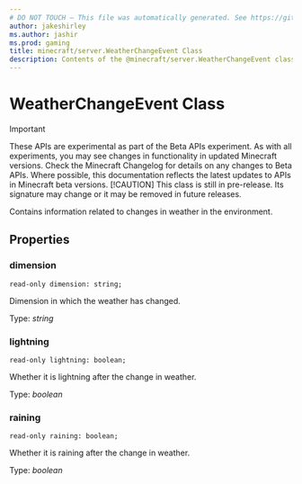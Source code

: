```yaml
---
# DO NOT TOUCH — This file was automatically generated. See https://github.com/mojang/minecraftapidocsgenerator to modify descriptions, examples, etc.
author: jakeshirley
ms.author: jashir
ms.prod: gaming
title: minecraft/server.WeatherChangeEvent Class
description: Contents of the @minecraft/server.WeatherChangeEvent class.
---
```

# WeatherChangeEvent Class
>[!IMPORTANT]
>These APIs are experimental as part of the Beta APIs experiment. As with all experiments, you may see changes in functionality in updated Minecraft versions. Check the Minecraft Changelog for details on any changes to Beta APIs. Where possible, this documentation reflects the latest updates to APIs in Minecraft beta versions.
> [!CAUTION]
> This class is still in pre-release.  Its signature may change or it may be removed in future releases.

Contains information related to changes in weather in the environment.

## Properties

### **dimension**
`read-only dimension: string;`

Dimension in which the weather has changed.

Type: *string*

### **lightning**
`read-only lightning: boolean;`

Whether it is lightning after the change in weather.

Type: *boolean*

### **raining**
`read-only raining: boolean;`

Whether it is raining after the change in weather.

Type: *boolean*
